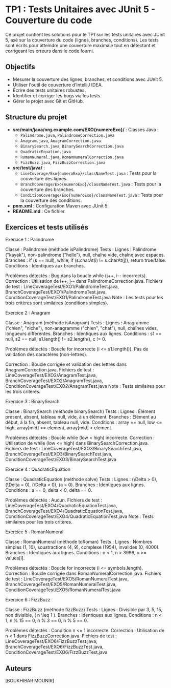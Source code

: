 # TP1 : Tests Unitaires avec JUnit 5 - Couverture du code

Ce projet contient les solutions pour le TP1 sur les tests unitaires avec JUnit 5, axé sur la couverture du code (lignes, branches, conditions). Les tests sont écrits pour atteindre une couverture maximale tout en détectant et corrigeant les erreurs dans le code fourni.

## Objectifs
- Mesurer la couverture des lignes, branches, et conditions avec JUnit 5.
- Utiliser l'outil de couverture d'IntelliJ IDEA.
- Écrire des tests unitaires robustes.
- Identifier et corriger les bugs via les tests.
- Gérer le projet avec Git et GitHub.

## Structure du projet
- **src/main/java/org.example.com/EXO{numeroExo}/** : Classes Java :
  - `Palindrome.java`, `PalindromeCorrection.java`
  - `Anagram.java`, `AnagramCorrection.java`
  - `BinarySearch.java`, `BinarySearchCorrection.java`
  - `QuadraticEquation.java`
  - `RomanNumeral.java`, `RomanNumeralCorrection.java`
  - `FizzBuzz.java`, `FizzBuzzCorrection.java`
- **src/test/java/** :
  - `LineCoverage/Exo{numeroExo}/classNameTest.java` : Tests pour la couverture des lignes.
  - `BranchCoverage/Exo{numeroExo}/classNameTest.java` : Tests pour la couverture des branches.
  - `ConditionCoverage/Exo{numeroExo}/classNameTest.java` : Tests pour la couverture des conditions.
- **pom.xml** : Configuration Maven avec JUnit 5.
- **README.md** : Ce fichier.

## Exercices et tests utilisés
Exercice 1 : Palindrome

Classe : Palindrome (méthode isPalindrome)
Tests :
Lignes : Palindrome ("kayak"), non-palindrome ("hello"), null, chaîne vide, chaîne avec espaces.
Branches : if (s == null), while, if (s.charAt(i) != s.charAt(j)), return true/false.
Conditions : Identiques aux branches.

Problèmes détectés : Bug dans la boucle while (j++, i-- incorrects).
Correction : Utilisation de i++, j-- dans PalindromeCorrection.java.
Fichiers de test : LineCoverageTest/EXO1/PalindromeTest.java, BranchCoverageTest/EXO1/PalindromeTest.java, ConditionCoverageTest/EXO1/PalindromeTest.java
Note : Les tests pour les trois critères sont similaires (conditions simples).


Exercice 2 : Anagram

Classe : Anagram (méthode isAnagram)
Tests :
Lignes : Anagramme ("chien", "niche"), non-anagramme ("chien", "chat"), null, chaînes vides, longueurs différentes.
Branches : Identiques aux lignes.
Conditions : s1 == null, s2 == null, s1.length() != s2.length(), c != 0.

Problèmes détectés :
Boucle for incorrecte (i <= s1.length()).
Pas de validation des caractères (non-lettres).

Correction : Boucle corrigée et validation des lettres dans AnagramCorrection.java.
Fichiers de test : LineCoverageTest/EXO2/AnagramTest.java, BranchCoverageTest/EXO2/AnagramTest.java, ConditionCoverageTest/EXO2/AnagramTest.java
Note : Tests similaires pour les trois critères.


Exercice 3 : BinarySearch

Classe : BinarySearch (méthode binarySearch)
Tests :
Lignes : Élément présent, absent, tableau null, vide, à un élément.
Branches : Élément au début, à la fin, absent, tableau null, vide.
Conditions : array == null, low <= high, array[mid] == element, array[mid] < element.

Problèmes détectés : Boucle while (low < high) incorrecte.
Correction : Utilisation de while (low <= high) dans BinarySearchCorrection.java.
Fichiers de test : LineCoverageTest/EXO3/BinarySearchTest.java, BranchCoverageTest/EXO3/BinarySearchTest.java, ConditionCoverageTest/EXO3/BinarySearchTest.java


Exercice 4 : QuadraticEquation

Classe : QuadraticEquation (méthode solve)
Tests :
Lignes : (\Delta > 0), (\Delta = 0), (\Delta < 0), (a = 0).
Branches : Identiques aux lignes.
Conditions : a == 0, delta < 0, delta == 0.

Problèmes détectés : Aucun.
Fichiers de test : LineCoverageTest/EXO4/QuadraticEquationTest.java, BranchCoverageTest/EXO4/QuadraticEquationTest.java, ConditionCoverageTest/EXO4/QuadraticEquationTest.java
Note : Tests similaires pour les trois critères.


Exercice 5 : RomanNumeral

Classe : RomanNumeral (méthode toRoman)
Tests :
Lignes : Nombres simples (1, 10), soustractions (4, 9), complexe (1954), invalides (0, 4000).
Branches : Identiques aux lignes.
Conditions : n < 1, n > 3999, n >= values[i].

Problèmes détectés : Boucle for incorrecte (i <= symbols.length).
Correction : Boucle corrigée dans RomanNumeralCorrection.java.
Fichiers de test : LineCoverageTest/EXO5/RomanNumeralTest.java, BranchCoverageTest/EXO5/RomanNumeralTest.java, ConditionCoverageTest/EXO5/RomanNumeralTest.java


Exercice 6 : FizzBuzz

Classe : FizzBuzz (méthode fizzBuzz)
Tests :
Lignes : Divisible par 3, 5, 15, non divisible, ( n \leq 1 ).
Branches : Identiques aux lignes.
Conditions : n < 1, n % 15 == 0, n % 3 == 0, n % 5 == 0.

Problèmes détectés : Condition n <= 1 incorrecte.
Correction : Utilisation de n < 1 dans FizzBuzzCorrection.java.
Fichiers de test : LineCoverageTest/EXO6/FizzBuzzTest.java, BranchCoverageTest/EXO6/FizzBuzzTest.java, ConditionCoverageTest/EXO6/FizzBuzzTest.java


## Auteurs

[BOUKHIBAR MOUNIR]
